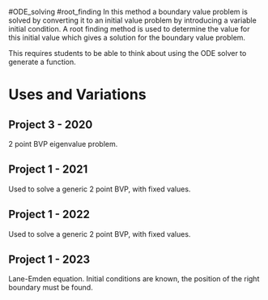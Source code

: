 #ODE_solving #root_finding 
In this method a boundary value problem is solved by converting it to an initial value problem by introducing a variable initial condition. A root finding method is used to determine the value for this initial value which gives a solution for the boundary value problem.

This requires students to be able to think about using the ODE solver to generate a function.
# Uses and Variations

## Project 3 - 2020

2 point BVP eigenvalue problem.

## Project 1 - 2021

Used to solve a generic 2 point BVP, with fixed values.

## Project 1 - 2022

Used to solve a generic 2 point BVP, with fixed values.

## Project 1 - 2023

Lane-Emden equation. Initial conditions are known, the position of the right boundary must be found.